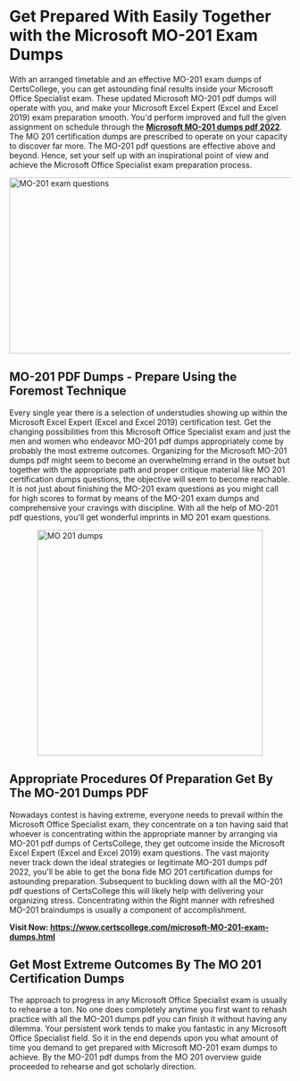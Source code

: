 <h1><strong>Get Prepared With Easily Together with the Microsoft MO-201 Exam Dumps&nbsp;</strong></h1>
<p><span style="font-weight: 400;">With an arranged timetable and an effective  MO-201 exam dumps of CertsCollege, you can get astounding final results inside your Microsoft Office Specialist exam. These updated Microsoft MO-201 pdf dumps will operate with you, and make your Microsoft Excel Expert (Excel and Excel 2019) exam preparation smooth. You'd perform improved and full the given assignment on schedule through the <strong><a href="https://www.certscollege.com/microsoft-MO-201-exam-dumps.html">Microsoft MO-201 dumps pdf 2022</a></strong>. The MO 201 certification dumps are prescribed to operate on your capacity to discover far more. The  MO-201 pdf questions are effective above and beyond. Hence, set your self up with an inspirational point of view and achieve the Microsoft Office Specialist exam preparation process.&nbsp;</span></p>
<p><span style="font-weight: 400;"><img style="display: block; margin-left: auto; margin-right: auto;" src="https://i.ibb.co/CPDK3ps/Yellow-and-Blue-Initiative-Blog-Banner.png" alt="MO-201 exam questions" width="559" height="315" /></span></p>
<h2><strong>MO-201 PDF Dumps - Prepare Using the Foremost Technique</strong></h2>
<p><span style="font-weight: 400;">Every single year there is a selection of understudies showing up within the Microsoft Excel Expert (Excel and Excel 2019) certification test. Get the changing possibilities from this Microsoft Office Specialist exam and just the men and women who endeavor MO-201 pdf dumps appropriately come by probably the most extreme outcomes. Organizing for the Microsoft MO-201 dumps pdf might seem to become an overwhelming errand in the outset but together with the appropriate path and proper critique material like MO 201 certification dumps questions, the objective will seem to become reachable. It is not just about finishing the MO-201 exam questions as you might call for high scores to format by means of the MO-201 exam dumps and comprehensive your cravings with discipline. With all the help of MO-201 pdf questions, you'll get wonderful imprints in MO 201 exam questions.</span></p>
<p><span style="font-weight: 400;"><a href="https://tinyurl.com/yc28svye"><img style="display: block; margin-left: auto; margin-right: auto;" src="https://i.ibb.co/9tMrhdY/Teacher-Appreciation-Invitation.png" alt="MO 201 dumps " width="404" height="404" /></a></span></p>
<h2><strong>Appropriate Procedures Of Preparation Get By The MO-201 Dumps PDF</strong></h2>
<p><span style="font-weight: 400;">Nowadays contest is having extreme, everyone needs to prevail within the Microsoft Office Specialist exam, they concentrate on a ton having said that whoever is concentrating within the appropriate manner by arranging via MO-201 pdf dumps of CertsCollege, they get outcome inside the Microsoft Excel Expert (Excel and Excel 2019) exam questions. The vast majority never track down the ideal strategies or legitimate MO-201 dumps pdf 2022, you'll be able to get the bona fide MO 201 certification dumps for astounding preparation. Subsequent to buckling down with all the  MO-201 pdf questions of CertsCollege this will likely help with delivering your organizing stress. Concentrating within the Right manner with refreshed MO-201 braindumps is usually a component of accomplishment.</span></p>
<p><span style="font-weight: 400;"><strong>Visit Now: <a href="https://www.certscollege.com/microsoft-MO-201-exam-dumps.html">https://www.certscollege.com/microsoft-MO-201-exam-dumps.html</a></strong></span></p>
<h2><strong>Get Most Extreme Outcomes By The MO 201 Certification Dumps</strong></h2>
<p><span style="font-weight: 400;">The approach to progress in any Microsoft Office Specialist exam is usually to rehearse a ton. No one does completely anytime you first want to rehash practice with all the MO-201 dumps pdf you can finish it without having any dilemma. Your persistent work tends to make you fantastic in any Microsoft Office Specialist field. So it in the end depends upon you what amount of time you demand to get prepared with Microsoft MO-201 exam dumps to achieve. By the MO-201 pdf dumps from the MO 201 overview guide proceeded to rehearse and got scholarly direction.</span></p>
